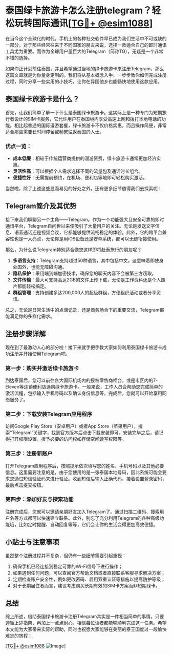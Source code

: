 # 泰国绿卡旅游卡怎么注册telegram？轻松玩转国际通讯[[TG💪+ @esim1088](https://t.me/s/esim1088)]

在当今这个全球化的时代，手机上的各种社交软件早已成为我们生活中不可或缺的一部分。对于那些经常往来于不同国家的朋友来说，选择一款适合自己的即时通讯工具尤为重要。而作为全球用户量巨大的Telegram（简称TG），无疑是一个非常不错的选择。

如果你正计划前往泰国，并且希望通过当地的绿卡旅游卡来注册Telegram，那么这篇文章就是为你量身定制的。我们将从基本概念入手，一步步教你如何完成注册过程，同时分享一些实用的小技巧，让你在异国他乡也能畅快地使用这款应用。

## 泰国绿卡旅游卡是什么？

首先，让我们简单了解一下什么是泰国绿卡旅游卡。这实际上是一种专门为短期旅行者设计的SIM卡服务，它允许用户在泰国境内享受高速上网和拨打本地电话的功能。相比起普通的国际漫游套餐，绿卡旅游卡不仅价格实惠，而且操作简便，非常适合那些需要长时间停留或频繁往返泰国的人士。

### 优点一览：
- **成本低廉**：相较于传统运营商提供的漫游资费，绿卡旅游卡通常更加经济实惠。
- **灵活性高**：可以根据个人需求选择不同的流量包及通话时长组合。
- **便捷性好**：无需提前预约，在机场、便利店等地即可轻松购买激活。

当然啦，除了上述这些显而易见的好处之外，还有更多细节值得我们去探索呢！

## Telegram简介及其优势

接下来我们聊聊另一个主角——Telegram。作为一个功能强大且安全可靠的即时通讯平台，Telegram自问世以来便吸引了大量用户的关注。无论是发送文字信息、语音通话还是视频会议，它都能够提供流畅稳定的体验。此外，它的跨平台兼容性也是一大亮点，无论你是用iOS设备还是安卓系统，都可以无缝衔接使用。

那么，为什么说Telegram特别适合像您这样即将赴泰旅行的朋友呢？

1. **多语言支持**：Telegram支持超过50种语言，其中包括中文，这意味着即使身处国外，也能无障碍沟通。
2. **隐私保护**：采用端到端加密技术，确保您的聊天内容不会被第三方窃取。
3. **文件传输**：最大可支持高达2GB的文件上传下载，无论是工作资料还是个人照片都能轻松搞定。
4. **群组管理**：支持创建多达200,000人的超级群组，方便组织活动或者分享资讯。

总之，无论是日常生活中的点滴记录，还是商务场合下的重要交流，Telegram都能满足你的多样化需求。

## 注册步骤详解

现在到了最激动人心的部分啦！接下来就手把手教大家如何利用泰国绿卡旅游卡成功注册并开始使用Telegram吧。

### 第一步：购买并激活绿卡旅游卡

到达泰国后，您可以前往各大国际机场内的授权零售商柜台，或是市区内的7-Eleven等连锁便利店选购绿卡旅游卡。一般来说，工作人员会帮助您完成简单的激活流程，包括输入手机号码以及确认身份信息等。完成后，您就可以开始享用网络服务了。

### 第二步：下载安装Telegram应用程序

访问Google Play Store（安卓用户）或者App Store（苹果用户），搜索“Telegram”关键字，找到官方版本后点击下载安装即可。安装完毕之后，请记得打开权限设置，授予必要的访问权如存储空间读写权限等。

### 第三步：注册新账户

打开Telegram应用程序后，按照提示依次填写您的姓名、手机号码以及其他必要信息。这里需要注意的是，由于您使用的是一张泰国本地号码，因此系统可能会要求您通过短信验证码来进行验证。收到短信后输入正确代码，接着设置登录密码，最后点击提交按钮。

### 第四步：添加好友与探索功能

注册完成后，您就可以邀请亲朋好友加入Telegram了。通过扫描二维码、搜索用户名等方式都可以快速建立联系。此外，别忘了充分利用Telegram的各种高级功能哦，比如定时提醒、自动回复等等，它们会让你的生活变得更加高效便捷。

## 小贴士与注意事项

虽然整个注册过程并不复杂，但仍有一些细节需要引起重视：

1. 确保手机已经连接到稳定可靠的Wi-Fi信号下进行操作；
2. 如果遇到任何问题，可以查阅官方帮助文档或者直接联系客服寻求解决方案；
3. 定期检查账户安全性，例如更改密码、启用双重认证等措施以提高防护等级；
4. 对于长期居住者而言，建议考虑购买长期有效的SIM卡方案而非短期绿卡。

## 总结

综上所述，借助泰国绿卡旅游卡注册Telegram其实是一件相当简单的事情。只要遵循上述指南，再加上一点点耐心，相信每位读者都能够顺利完成这一任务。希望本文能为大家带来实际的帮助，同时也祝愿大家能够在美丽的泰王国度过一段愉快难忘的旅程！

[[TG💪+ @esim1088](https://t.me/s/esim1088) ![Image](https://i.postimg.cc/4NQfJmqS/Snipaste-2025-05-13-00-14-12.png)]